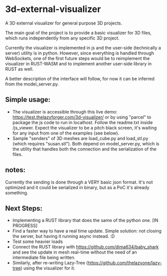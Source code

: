 # 3d-external-visualizer
A 3D external visualizer for general purpose 3D projects.

The main goal of the project is to provide a basic visualizer for 3D files, which runs independently from any specific 3D project.

Currently the visualizer is implemented in js and the user-side (technically a server) utility is in python. However, since everything is handled through WebSockets, one of the first future steps would be to reimplement the visualizer in RUST-WASM and to implement another user-side library in RUST as well.

A better description of the interface will follow, for now it can be inferred from the model_server.py.

## Simple usage: 
* The visualizer is accessible through this live demo: https://test.thelazyforger.com/3d-visualizer/ or by using "parcel" to package the js code to run in localhost. Follow the readme.txt inside /js_viewer. Expect the visualizer to be a pitch black screen, it's waiting for any input from one of the examples (see below).
* Sample "senders" of 3D meshes are load_cube.py and load_stl.py (which requires "susan.stl"). Both depend on model_server.py, which is the utility that handles both the connection and the serialization of the files. 

## notes: 
Currently the sending is done through a VERY basic json format. It's not optimized and it could be serialized in binary, but as a PoC it's already something.

## Next Steps:
* Implementing a RUST library that does the same of the python one. [IN PROGRESS]
* Find a faster way to have a real time update. Simple solution: not closing the server, but having it running async instead. :D 
* Test some heavier loads
* Connect the RUST library with https://github.com/dima634/baby_shark and see the update in mesh real-time without the need of an intermediate file being written.
* Similarly, after re-writing Lazy-Tree (https://github.com/thelazyone/lazy-tree) using the visualizer for it.
